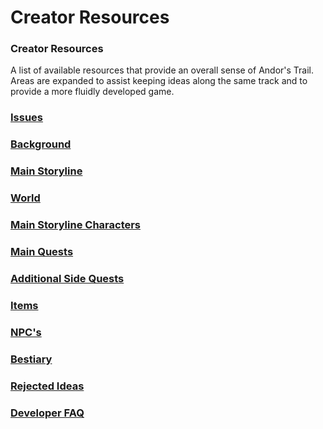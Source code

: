 # Creator Resources

### Creator Resources

A list of available resources that provide an overall sense of Andor's Trail. Areas are expanded to assist keeping ideas along the same track and to provide a more fluidly developed game.

### [Issues](https://github.com/Zukero/andors-trail/issues)

### [Background](world/)

### [Main Storyline](world/main-storyline/)

### [World](world/)

### [Main Storyline Characters](world/main-storyline/main-storyline-characters.md)

### [Main Quests](quests/main-questlines.md)

### [Additional Side Quests](quests/side-quests/)

### [Items](http://andorstrail.irkalla.cz/0.7.0/)

### [NPC's](npcs-and-their-creation.md)

### [Bestiary](http://andorstrail.irkalla.cz/0.7.0/)

### [Rejected Ideas](rejected-ideas.md)

### [Developer FAQ](development-faq.md)
